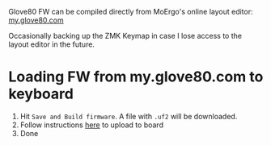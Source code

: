 Glove80 FW can be compiled directly from MoErgo's online layout editor: [my.glove80.com](https://my.glove80.com/)

Occasionally backing up the ZMK Keymap in case I lose access to the layout editor in the future.

# Loading FW from my.glove80.com to keyboard

1. Hit `Save and Build firmware`. A file with `.uf2` will be downloaded.
2. Follow instructions [here](https://docs.moergo.com/glove80-user-guide/customizing-key-layout/#loading-new-zmk-firmware-onto-your-glove80) to upload to board
3. Done
